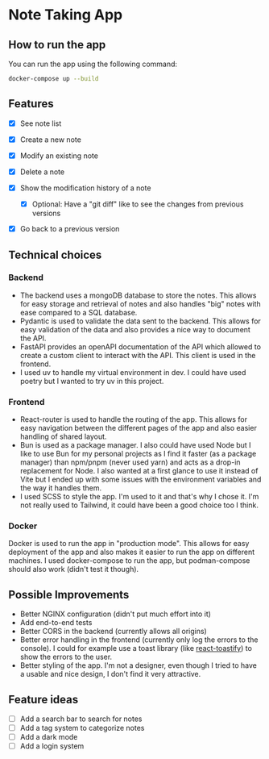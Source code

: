 # Note Taking App

## How to run the app

You can run the app using the following command:

```bash
docker-compose up --build
```

## Features
- [x] See note list
- [x] Create a new note
- [x] Modify an existing note
- [x] Delete a note
- [x] Show the modification history of a note
  - [x] Optional: Have a "git diff" like to see the changes from previous versions
- [x] Go back to a previous version


## Technical choices

### Backend

- The backend uses a mongoDB database to store the notes. This allows for easy storage and retrieval of notes and also handles "big" notes with ease compared to a SQL database.
- Pydantic is used to validate the data sent to the backend. This allows for easy validation of the data and also provides a nice way to document the API.
- FastAPI provides an openAPI documentation of the API which allowed to create a custom client to interact with the API. This client is used in the frontend.
- I used uv to handle my virtual environment in dev. I could have used poetry but I wanted to try uv in this project.

### Frontend

- React-router is used to handle the routing of the app. This allows for easy navigation between the different pages of the app and also easier handling of shared layout.
- Bun is used as a package manager. I also could have used Node but I like to use Bun for my personal projects as I find it faster (as a package manager) than npm/pnpm (never used yarn) and acts as a drop-in replacement for Node. I also wanted at a first glance to use it instead of Vite but I ended up with some issues with the environment variables and the way it handles them.
- I used SCSS to style the app. I'm used to it and that's why I chose it. I'm not really used to Tailwind, it could have been a good choice too I think.

### Docker
Docker is used to run the app in "production mode". This allows for easy deployment of the app and also makes it easier to run the app on different machines. I used docker-compose to run the app, but podman-compose should also work (didn't test it though).

## Possible Improvements
- Better NGINX configuration (didn't put much effort into it)
- Add end-to-end tests
- Better CORS in the backend (currently allows all origins)
- Better error handling in the frontend (currently only log the errors to the console). I could for example use a toast library (like [react-toastify](https://www.npmjs.com/package/react-toastify)) to show the errors to the user.
- Better styling of the app. I'm not a designer, even though I tried to have a usable and nice design, I don't find it very attractive.

## Feature ideas
- [ ] Add a search bar to search for notes
- [ ] Add a tag system to categorize notes
- [ ] Add a dark mode
- [ ] Add a login system
